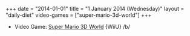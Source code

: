 +++
date = "2014-01-01"
title = "1 January 2014 (Wednesday)"
layout = "daily-diet"
video-games = ["super-mario-3d-world"]
+++

<ul>
<li class="entry video-games">Video Game: <a href="/video-games/super-mario-3d-world">Super Mario 3D World</a> {WiiU} /b/</li>
</ul>